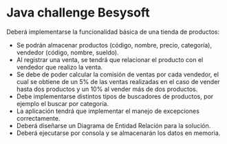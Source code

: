 # Java challenge Besysoft
Deberá implementarse la funcionalidad básica de una tienda de productos:
- Se podrán almacenar productos (código, nombre, precio, categoría), vendedor (código, nombre, sueldo).
- Al registrar una venta, se tendrá que relacionar el producto con el vendedor que realizo la venta.
- Se debe de poder calcular la comisión de ventas por cada vendedor, el cual se obtiene de un 5% de las ventas realizadas en el caso de vender hasta dos productos y un 10% al vender más de dos productos.
- Debe implementarse distintos tipos de buscadores de productos, por ejemplo el buscar por categoría.
- La aplicación tendrá que implementar el manejo de excepciones correctamente.
- Deberá diseñarse un Diagrama de Entidad Relación para la solución.
- Deberá ejecutarse por consola y se almacenarán los datos en memoria.

